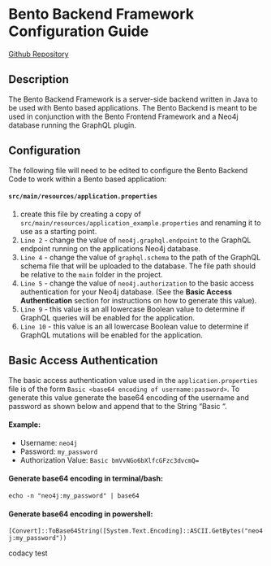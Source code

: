 # Bento Backend Framework Configuration Guide
[Github Repository](https://github.com/CBIIT/bento-backend)
## Description
The Bento Backend Framework is a server-side backend written in Java to be used with Bento based applications. The Bento Backend is meant to be used in conjunction with the Bento Frontend Framework and a Neo4j database running the GraphQL plugin.
## Configuration
The following file will need to be edited to configure the Bento Backend Code to work within a Bento based application:
#### ````src/main/resources/application.properties````
1.  create this file by creating a copy of ````src/main/resources/application_example.properties```` and renaming it to use as a starting point.
1.  ````Line 2```` - change the value of ````neo4j.graphql.endpoint```` to the GraphQL endpoint running on the applications Neo4j database.
1.  ````Line 4```` - change the value of  ````graphql.schema```` to the path of the GraphQL schema file that will be uploaded to the database. The file path should be relative to the ````main```` folder in the project.
1.  ````Line 5```` - change the value of ````neo4j.authorization```` to the basic access authentication for your Neo4j database. (See the **Basic Access Authentication** section for instructions on how to generate this value).
1.  ````Line 9```` - this value is an all lowercase Boolean value to determine if GraphQL queries will be enabled for the application.
1.  ````Line 10```` - this value is an all lowercase Boolean value to determine if GraphQL mutations will be enabled for the application.
## Basic Access Authentication
The basic access authentication value used in the ````application.properties```` file is of the form ````Basic <base64 encoding of username:password>````. To generate this value generate the base64 encoding of the username and password as shown below and append that to the String “Basic “.
#### Example:
*   Username:   ````neo4j````
*   Password:   ````my_password````
*   Authorization Value:    ````Basic bmVvNGo6bXlfcGFzc3dvcmQ=````
#### Generate base64 encoding in terminal/bash:
````echo -n "neo4j:my_password" | base64````
#### Generate base64 encoding in powershell:
````[Convert]::ToBase64String([System.Text.Encoding]::ASCII.GetBytes("neo4j:my_password"))````

codacy test

